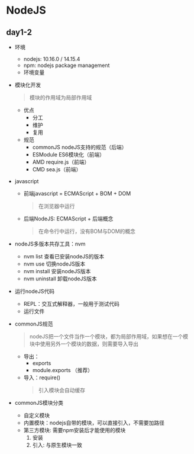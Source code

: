 # NodeJS

## day1-2
* 环境
    * nodejs: 10.16.0 / 14.15.4
    * npm: nodejs package management
    * 环境变量
* 模块化开发
    > 模块的作用域为局部作用域
    * 优点
        * 分工
        * 维护
        * 复用
    * 规范
        * commonJS      nodeJS支持的规范（后端）
        * ESModule      ES6模块化（前端）
        * AMD           require.js（前端）
        * CMD           sea.js（前端）
* javascript
    * 前端javascript = ECMAScript + BOM + DOM
        > 在浏览器中运行
    * 后端NodeJS: ECMAScript + 后端概念
        > 在命令行中运行，没有BOM与DOM的概念
* nodeJS多版本共存工具：nvm
    * nvm list  查看已安装nodeJS的版本
    * nvm use   切换nodeJS版本
    * nvm install   安装nodeJS版本
    * nvm uninstall 卸载nodeJS版本
* 运行nodeJS代码
    * REPL：交互式解释器，一般用于测试代码
    * 运行文件

* commonJS规范
    > nodeJS把一个文件当作一个模块，都为局部作用域，如果想在一个模块中使用另外一个模块的数据，则需要导入导出
    * 导出：
        * exports
        * module.exports    （推荐）
    * 导入：require()
        > 引入模块会自动缓存

* commonJS模块分类
    * 自定义模块
    * 内置模块：nodejs自带的模块，可以直接引入，不需要加路径
    * 第三方模块: 需要npm安装后才能使用的模块
        1. 安装
        2. 引入: 与原生模块一致